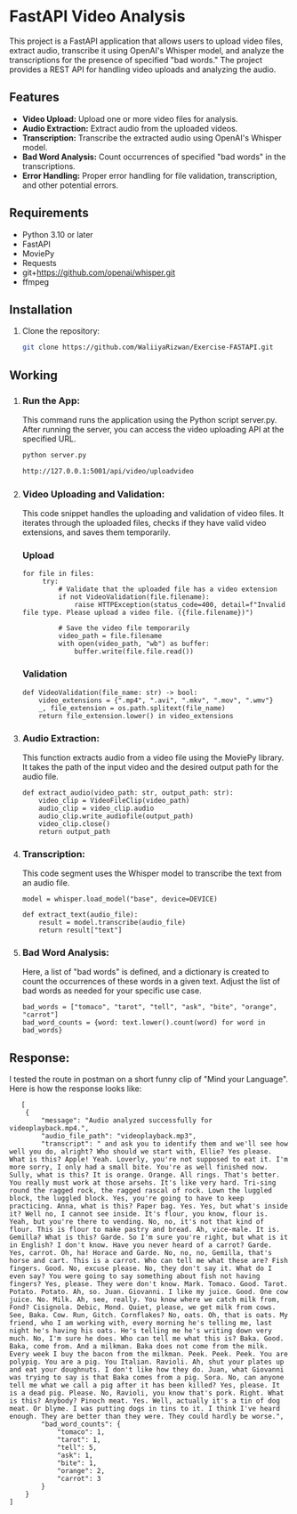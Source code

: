 # FastAPI Video Analysis

This project is a FastAPI application that allows users to upload video files, extract audio, transcribe it using OpenAI's Whisper model, and analyze the transcriptions for the presence of specified "bad words." The project provides a REST API for handling video uploads and analyzing the audio.

## Features

- **Video Upload:** Upload one or more video files for analysis.
- **Audio Extraction:** Extract audio from the uploaded videos.
- **Transcription:** Transcribe the extracted audio using OpenAI's Whisper model.
- **Bad Word Analysis:** Count occurrences of specified "bad words" in the transcriptions.
- **Error Handling:** Proper error handling for file validation, transcription, and other potential errors.

## Requirements

- Python 3.10 or later
- FastAPI
- MoviePy
- Requests
- git+https://github.com/openai/whisper.git 
- ffmpeg

## Installation

1. Clone the repository:

   ```bash
   git clone https://github.com/WaliiyaRizwan/Exercise-FASTAPI.git

## Working 
1. ### Run the App:
   This command runs the application using the Python script server.py. After running the server, you can access the video uploading API at the specified URL.
   ```bash
   python server.py

   http://127.0.0.1:5001/api/video/uploadvideo
   
2. ### Video Uploading and Validation:
   This code snippet handles the uploading and validation of video files. It iterates through the uploaded files, checks if they have valid video extensions, and saves them temporarily.
   ### Upload
   ```
   for file in files:
        try:
            # Validate that the uploaded file has a video extension
            if not VideoValidation(file.filename):
                raise HTTPException(status_code=400, detail=f"Invalid file type. Please upload a video file. ({file.filename})")

            # Save the video file temporarily
            video_path = file.filename
            with open(video_path, "wb") as buffer:
                buffer.write(file.file.read())
   ```
   ### Validation
   ```
   def VideoValidation(file_name: str) -> bool:
       video_extensions = {".mp4", ".avi", ".mkv", ".mov", ".wmv"} 
       _, file_extension = os.path.splitext(file_name)
       return file_extension.lower() in video_extensions
   ```

3. ### Audio Extraction:
   This function extracts audio from a video file using the MoviePy library. It takes the path of the input video and the desired output path for the audio file.
   ```
   def extract_audio(video_path: str, output_path: str):
       video_clip = VideoFileClip(video_path)
       audio_clip = video_clip.audio
       audio_clip.write_audiofile(output_path)
       video_clip.close()
       return output_path
   ```
    
4. ### Transcription:
   This code segment uses the Whisper model to transcribe the text from an audio file. 
   ```
   model = whisper.load_model("base", device=DEVICE)

   def extract_text(audio_file):
       result = model.transcribe(audio_file)
       return result["text"]
   ```
5. ### Bad Word Analysis:
   Here, a list of "bad words" is defined, and a dictionary is created to count the occurrences of these words in a given text. Adjust the list of bad words as needed for your specific use case.
   ```
   bad_words = ["tomaco", "tarot", "tell", "ask", "bite", "orange", "carrot"]
   bad_word_counts = {word: text.lower().count(word) for word in bad_words}
   ```

## Response:
I tested the route in postman on a short funny clip of "Mind your Language". Here is how the response looks like:

```
   [
    {
        "message": "Audio analyzed successfully for videoplayback.mp4.",
        "audio_file_path": "videoplayback.mp3",
        "transcript": " and ask you to identify them and we'll see how well you do, alright? Who should we start with, Ellie? Yes please. What is this? Apple! Yeah. Loverly, you're not supposed to eat it. I'm more sorry, I only had a small bite. You're as well finished now. Sully, what is this? It is orange. Orange. All rings. That's better. You really must work at those arsehs. It's like very hard. Tri-sing round the ragged rock, the ragged rascal of rock. Lown the luggled block, the luggled block. Yes, you're going to have to keep practicing. Anna, what is this? Paper bag. Yes. Yes, but what's inside it? Well no, I cannot see inside. It's flour, you know, flour is. Yeah, but you're there to vending. No, no, it's not that kind of flour. This is flour to make pastry and bread. Ah, vice-male. It is. Gemilla? What is this? Garde. So I'm sure you're right, but what is it in English? I don't know. Have you never heard of a carrot? Garde. Yes, carrot. Oh, ha! Horace and Garde. No, no, no, Gemilla, that's horse and cart. This is a carrot. Who can tell me what these are? Fish fingers. Good. No, excuse please. No, they don't say it. What do I even say? You were going to say something about fish not having fingers? Yes, please. They were don't know. Mark. Tomaco. Good. Tarot. Potato. Potato. Ah, so. Juan. Giovanni. I like my juice. Good. One cow juice. No. Milk. Ah, see, really. You know where we catch milk from, Fond? Cisignola. Debic, Mond. Quiet, please, we get milk from cows. See, Baka. Cow. Run, Gitch. Cornflakes? No, oats. Oh, that is oats. My friend, who I am working with, every morning he's telling me, last night he's having his oats. He's telling me he's writing down very much. No, I'm sure he does. Who can tell me what this is? Baka. Good. Baka, come from. And a milkman. Baka does not come from the milk. Every week I buy the bacon from the milkman. Peek. Peek. Peek. You are polypig. You are a pig. You Italian. Ravioli. Ah, shut your plates up and eat your doughnuts. I don't like how they do. Juan, what Giovanni was trying to say is that Baka comes from a pig. Sora. No, can anyone tell me what we call a pig after it has been killed? Yes, please. It is a dead pig. Please. No, Ravioli, you know that's pork. Right. What is this? Anybody? Pinoch meat. Yes. Well, actually it's a tin of dog meat. Or blyme. I was putting dogs in tins to it. I think I've heard enough. They are better than they were. They could hardly be worse.",
        "bad_word_counts": {
            "tomaco": 1,
            "tarot": 1,
            "tell": 5,
            "ask": 1,
            "bite": 1,
            "orange": 2,
            "carrot": 3
        }
    }
]

```
